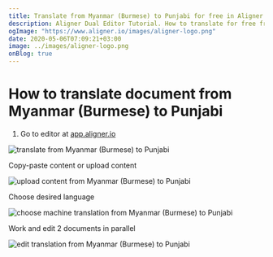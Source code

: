 ```yaml
---
title: Translate from Myanmar (Burmese) to Punjabi for free in Aligner Editor
description: Aligner Dual Editor Tutorial. How to translate for free from Myanmar (Burmese) to Punjabi. Aligner is multilingual document management platform. 
ogImage: "https://www.aligner.io/images/aligner-logo.png"
date: 2020-05-06T07:09:21+03:00
image: ../images/aligner-logo.png
onBlog: true
---
```


# How to translate document from Myanmar (Burmese) to Punjabi

1. Go to editor at [app.aligner.io](https://app.aligner.io "Aligner App web page")

![translate from Myanmar (Burmese) to Punjabi](../aligner-blank-editor.png "translate from Myanmar (Burmese) to Punjabi")

Copy-paste content or upload content

![upload content from Myanmar (Burmese) to Punjabi](../aligner-uploaded-document.png "upload content from Myanmar (Burmese) to Punjabi")

Choose desired language

![choose machine translation from Myanmar (Burmese) to Punjabi](../aligner-language-dropdown.png "choose machine translation from Myanmar (Burmese) to Punjabi")

Work and edit 2 documents in parallel

![edit translation from Myanmar (Burmese) to Punjabi](../aligner-double-sitded-editor.png "edit translation from Myanmar (Burmese) to Punjabi")

